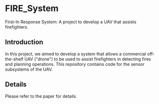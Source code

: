 # FIRE_System
First-In Response System: A project to develop a UAV that assists firefighters.

## Introduction

In this project, we aimed to develop a system that allows a commercial off-the-shelf UAV ("drone") to be used to assist firefighters in detecting fires and planning operations. This repository contains code for the sensor subsystems of the UAV.

## Details

Please refer to the paper for details.
